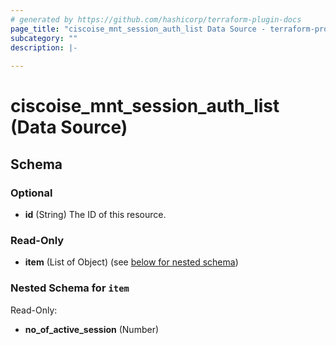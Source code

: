 ```yaml
---
# generated by https://github.com/hashicorp/terraform-plugin-docs
page_title: "ciscoise_mnt_session_auth_list Data Source - terraform-provider-ciscoise"
subcategory: ""
description: |-
  
---
```


# ciscoise_mnt_session_auth_list (Data Source)





<!-- schema generated by tfplugindocs -->
## Schema

### Optional

- **id** (String) The ID of this resource.

### Read-Only

- **item** (List of Object) (see [below for nested schema](#nestedatt--item))

<a id="nestedatt--item"></a>
### Nested Schema for `item`

Read-Only:

- **no_of_active_session** (Number)


